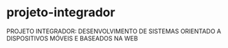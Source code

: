 # projeto-integrador
 PROJETO INTEGRADOR: DESENVOLVIMENTO DE SISTEMAS ORIENTADO A 
DISPOSITIVOS MÓVEIS E BASEADOS NA WEB
